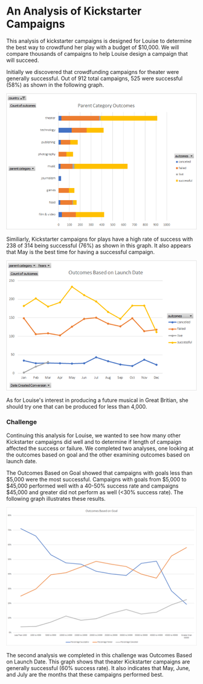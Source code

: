 # An Analysis of Kickstarter Campaigns
This analysis of kickstarter campaigns is designed for Louise to determine the best way to crowdfund her play with a budget of $10,000. We will compare thousands of campaigns to help Louise design a campaign that will succeed.

Initially we discovered that crowdfunding campaigns for theater were generally successful.  Out of 912 total campaigns, 525 were successful (58%) as shown in the following graph.

![Parent Category Outcomes.png](https://github.com/davidwcampbell/kickstarter-analysis/blob/master/Parent%20Category%20Outcomes.png)

Similiarly, Kickstarter campaigns for plays have a high rate of success with 238 of 314 being successful (76%) as shown in this graph. It also appears that May is the best time for having a successful campaign.

![Outcomes Based on Launch Date.png](https://github.com/davidwcampbell/kickstarter-analysis/blob/master/Outcomes%20Based%20on%20Launch%20Date.png)

As for Louise's interest in producing a future musical in Great Britian, she should try one that can be produced for less than 4,000.
 

### Challenge
Continuing this analysis for Louise, we wanted to see how many other Kickstarter campaigns did well and to determine if length of campaign affected the success or failure.  We completed two analyses, one looking at the outcomes based on goal and the other examining outcomes based on launch date.

The Outcomes Based on Goal showed that campaigns with goals less than $5,000 were the most successful.  Campaigns with goals from $5,000 to $45,000 performed well with a 40-50% success rate and campaigns $45,000 and greater did not perform as well (<30% success rate). The following graph illustrates these results.

![Mod 1 Challenge-Outcomes Based on Goal.png](https://github.com/davidwcampbell/kickstarter-analysis/blob/master/Mod%201%20Challenge%20-%20Outcomes%20Based%20on%20Goal.png)

The second analysis we completed in this challenge was Outcomes Based on Launch Date.  This graph shows that theater Kickstarter campaigns are generally successful (60% success rate).  It also indicates that May, June, and July are the months that these campaigns performed best.


